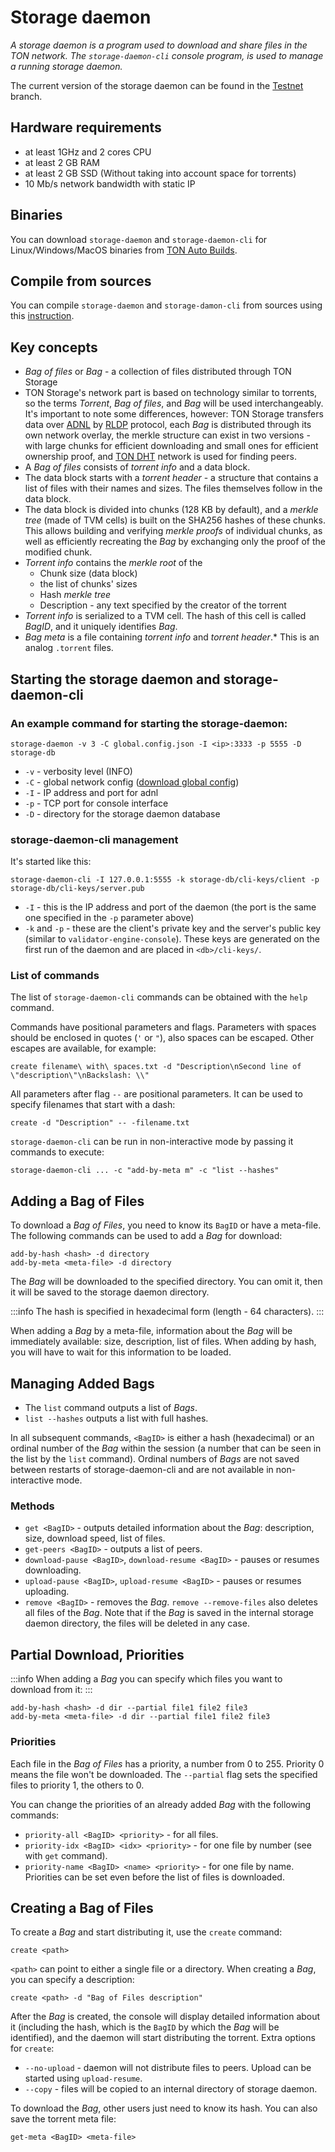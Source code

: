 # Storage daemon

_A storage daemon is a program used to download and share files in the TON network. The `storage-daemon-cli` console program, is used to manage a running storage daemon._

The current version of the storage daemon can be found in the [Testnet](https://github.com/ton-blockchain/ton/tree/testnet) branch.

## Hardware requirements

- at least 1GHz and 2 cores CPU
- at least 2 GB RAM
- at least 2 GB SSD (Without taking into account space for torrents)
- 10 Mb/s network  bandwidth with static IP

## Binaries

You can download `storage-daemon` and `storage-daemon-cli` for Linux/Windows/MacOS binaries from [TON Auto Builds](https://github.com/ton-blockchain/ton/releases/latest).

## Compile from sources

You can compile `storage-daemon` and `storage-damon-cli` from sources using this [instruction](/v3/guidelines/smart-contracts/howto/compile/compilation-instructions#storage-daemon).

## Key concepts

- _Bag of files_ or _Bag_ - a collection of files distributed through TON Storage
- TON Storage's network part is based on technology similar to torrents, so the terms _Torrent_, _Bag of files_, and _Bag_ will be used interchangeably. It's important to note some differences, however: TON Storage transfers data over [ADNL](/v3/documentation/network/protocols/adnl/overview) by [RLDP](/v3/documentation/network/protocols/rldp) protocol, each _Bag_ is distributed through its own network overlay, the merkle structure can exist in two versions - with large chunks for efficient downloading and small ones for efficient ownership proof, and [TON DHT](/v3/documentation/network/protocols/dht/ton-dht) network is used for finding peers.
- A _Bag of files_ consists of _torrent info_ and a data block.
- The data block starts with a _torrent header_ - a structure that contains a list of files with their names and sizes. The files themselves follow in the data block.
- The data block is divided into chunks (128 KB by default), and a _merkle tree_ (made of TVM cells) is built on the SHA256 hashes of these chunks. This allows building and verifying _merkle proofs_ of individual chunks, as well as efficiently recreating the _Bag_ by exchanging only the proof of the modified chunk.
- _Torrent info_ contains the _merkle root_ of the
  - Chunk size (data block)
  - the list of chunks' sizes
  - Hash _merkle tree_
  - Description - any text specified by the creator of the torrent
- _Torrent info_ is serialized to a TVM cell. The hash of this cell is called _BagID_, and it uniquely identifies _Bag_.
- _Bag meta_ is a file containing _torrent info_ and _torrent header_.\* This is an analog `.torrent` files.

## Starting the storage daemon and storage-daemon-cli

### An example command for starting the storage-daemon:

`storage-daemon -v 3 -C global.config.json -I <ip>:3333 -p 5555 -D storage-db`

- `-v` - verbosity level (INFO)
- `-C` - global network config ([download global config](/v3/guidelines/smart-contracts/howto/compile/compilation-instructions#download-global-config))
- `-I` - IP address and port for adnl
- `-p` - TCP port for console interface
- `-D` - directory for the storage daemon database

### storage-daemon-cli management

It's started like this:

```
storage-daemon-cli -I 127.0.0.1:5555 -k storage-db/cli-keys/client -p storage-db/cli-keys/server.pub
```

- `-I` - this is the IP address and port of the daemon (the port is the same one specified in the `-p` parameter above)
- `-k` and `-p` - these are the client's private key and the server's public key (similar to `validator-engine-console`). These keys are generated on the first run of the daemon and are placed in `<db>/cli-keys/`.

### List of commands

The list of `storage-daemon-cli` commands can be obtained with the `help` command.

Commands have positional parameters and flags. Parameters with spaces should be enclosed in quotes (`'` or `"`), also spaces can be escaped. Other escapes are available, for example:

```
create filename\ with\ spaces.txt -d "Description\nSecond line of \"description\"\nBackslash: \\"
```

All parameters after flag `--` are positional parameters. It can be used to specify filenames that start with a dash:

```
create -d "Description" -- -filename.txt
```

`storage-daemon-cli` can be run in non-interactive mode by passing it commands to execute:

```
storage-daemon-cli ... -c "add-by-meta m" -c "list --hashes"
```

## Adding a Bag of Files

To download a _Bag of Files_, you need to know its `BagID` or have a meta-file. The following commands can be used to add a _Bag_ for download:

```
add-by-hash <hash> -d directory
add-by-meta <meta-file> -d directory
```

The _Bag_ will be downloaded to the specified directory. You can omit it, then it will be saved to the storage daemon directory.

:::info
The hash is specified in hexadecimal form (length - 64 characters).
:::

When adding a _Bag_ by a meta-file, information about the _Bag_ will be immediately available: size, description, list of files. When adding by hash, you will have to wait for this information to be loaded.

## Managing Added Bags

- The `list` command outputs a list of _Bags_.
- `list --hashes` outputs a list with full hashes.

In all subsequent commands, `<BagID>` is either a hash (hexadecimal) or an ordinal number of the _Bag_ within the session (a number that can be seen in the list by the `list` command). Ordinal numbers of _Bags_ are not saved between restarts of storage-daemon-cli and are not available in non-interactive mode.

### Methods

- `get <BagID>` - outputs detailed information about the _Bag_: description, size, download speed, list of files.
- `get-peers <BagID>` - outputs a list of peers.
- `download-pause <BagID>`, `download-resume <BagID>` - pauses or resumes downloading.
- `upload-pause <BagID>`, `upload-resume <BagID>` - pauses or resumes uploading.
- `remove <BagID>` - removes the _Bag_. `remove --remove-files` also deletes all files of the _Bag_. Note that if the _Bag_ is saved in the internal storage daemon directory, the files will be deleted in any case.

## Partial Download, Priorities

:::info
When adding a _Bag_ you can specify which files you want to download from it:
:::

```
add-by-hash <hash> -d dir --partial file1 file2 file3
add-by-meta <meta-file> -d dir --partial file1 file2 file3
```

### Priorities

Each file in the _Bag of Files_ has a priority, a number from 0 to 255. Priority 0 means the file won't be downloaded. The `--partial` flag sets the specified files to priority 1, the others to 0.

You can change the priorities of an already added _Bag_ with the following commands:

- `priority-all <BagID> <priority>` - for all files.
- `priority-idx <BagID> <idx> <priority>` - for one file by number (see with `get` command).
- `priority-name <BagID> <name> <priority>` - for one file by name.
  Priorities can be set even before the list of files is downloaded.

## Creating a Bag of Files

To create a _Bag_ and start distributing it, use the `create` command:

```
create <path>
```

`<path>` can point to either a single file or a directory. When creating a _Bag_, you can specify a description:

```
create <path> -d "Bag of Files description"
```

After the _Bag_ is created, the console will display detailed information about it (including the hash, which is the `BagID` by which the _Bag_ will be identified), and the daemon will start distributing the torrent. Extra options for `create`:

- `--no-upload` - daemon will not distribute files to peers. Upload can be started using `upload-resume`.
- `--copy` - files will be copied to an internal directory of storage daemon.

To download the _Bag_, other users just need to know its hash. You can also save the torrent meta file:

```
get-meta <BagID> <meta-file>
```
